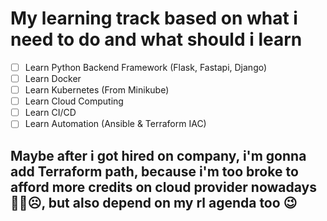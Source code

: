 # My learning track based on what i need to do and what should i learn
- [ ] Learn Python Backend Framework (Flask, Fastapi, Django)
- [ ] Learn Docker
- [ ] Learn Kubernetes (From Minikube)
- [ ] Learn Cloud Computing
- [ ] Learn CI/CD
- [ ] Learn Automation (Ansible & Terraform IAC)

## Maybe after i got hired on company, i'm gonna add Terraform path, because i'm too broke to afford more credits on cloud provider nowadays 🥺😟☹️, but also depend on my rl agenda too 😉
